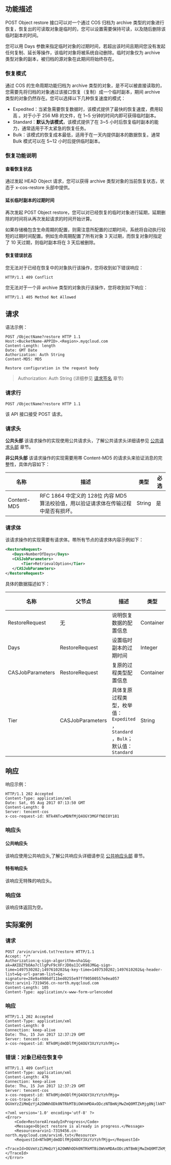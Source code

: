 ## 功能描述

POST Object restore 接口可以对一个通过 COS 归档为 archive 类型的对象进行恢复，恢复出的可读取对象是临时的，您可以设置需要保持可读，以及随后删除该临时副本的时间。

您可以用 Days 参数来指定临时对象的过期时间，若超出该时间且期间您没有发起任何复制、延长等操作，该临时对象将被系统自动删除。临时对象仅为 archive 类型对象的副本，被归档的源对象在此期间将始终存在。

### 恢复模式

通过 COS 的生命周期功能归档为 archive 类型的对象，是不可以被直接读取的，您需要先将归档的对象通过该接口恢复（复制）成一个临时副本，期间 archive 类型的对象仍然存在。您可以选择以下几种恢复速度的模式：

- Expedited：当紧急需要恢复数据时，该模式提供了最快的恢复速度，费用较高 。对于小于  256 MB 的文件，在 1~5 分钟的时间内即可获得临时副本。
- Standard：**默认为该模式**，该模式提供了在 3~5 小时后恢复临时副本的能力，通常适用于不太紧急的恢复任务。
- Bulk：该模式的恢复成本最低，适用于在一天内提供副本的数据恢复。通常 Bulk 模式可以在 5~12 小时后提供临时副本。

### 恢复功能说明

#### 查看恢复状态

通过发起 HEAD Object 请求，您可以获得 archive 类型对象的当前恢复状态，状态于 x-cos-restore 头部中提供。

#### 延长临时副本的过期时间

再次发起 POST Object restore，您可以对已经恢复的临时对象进行延期，延期删除的时间将从再次发起请求的时间开始计算。

如果存储桶包含生命周期的配置，则需注意所配置的过期时间，系统将自动执行较短的过期时间配置。例如生命周期配置了所有对象 3 天过期，而恢复对象时指定了 10 天过期，则临时副本将在 3 天后被删除。

#### 恢复错误状态

您无法对于已经在恢复中的对象执行该操作，您将收到如下错误响应：

```http
HTTP/1.1 409 Conflict
```

您无法对于一个非 archive 类型的对象执行该操作，您将收到如下响应：

```http
HTTP/1.1 405 Method Not Allowed
```

## 请求

语法示例：

```http
POST /ObjectName?restore HTTP 1.1
Host:<BucketName-APPID>.<Region>.myqcloud.com
Content-Length: length
Date: GMT Date
Authorization: Auth String 
Content-MD5: MD5

Restore configuration in the request body
```

> Authorization: Auth String (详细参见 [请求签名](http://tce.fsphere.cn/document/product/436/7778) 章节)

### 请求行

```http
POST /ObjectName?restore HTTP 1.1
```

该 API 接口接受 POST 请求。

### 请求头

**公共头部**
该请求操作的实现使用公共请求头，了解公共请求头详细请参见 [公共请求头部](http://tce.fsphere.cn/document/product/436/7728) 章节。

**非公共头部**
该请求操作的实现需要用帯 Content-MD5 的请求头来验证消息的完整性，具体内容如下：

| 名称          | 描述                                       | 类型     | 必选   |
| ----------- | ---------------------------------------- | ------ | ---- |
| Content-MD5 | RFC 1864 中定义的 128位 内容 MD5 算法校验值，用以验证请求体在传输过程中是否有损坏。 | String | 是    |

### 请求体

该请求操作的实现需要有请求体。帯所有节点的请求体内容示例如下：

```xml
<RestoreRequest>
   <Days>NumberOfDays</Days>
   <CASJobParameters>
       <Tier>RetrievalOption</Tier>
   </CASJobParameters>
</RestoreRequest> 
```

具体的数据描述如下：

| 名称               | 父节点              | 描述                                       | 类型        | 必选   |
| ---------------- | ---------------- | ---------------------------------------- | --------- | ---- |
| RestoreRequest   | 无                | 说明恢复数据的配置信息                              | Container | 是    |
| Days             | RestoreRequest   | 设置临时副本的过期时间                              | Integer   | 是    |
| CASJobParameters | RestoreRequest   | 复原的过程类型配置信息                              | Container | 否    |
| Tier             | CASJobParameters | 具体复原过程类型，枚举值： `Expedited` ，`Standard` ，`Bulk`；默认值：`Standard` | String    | 否    |

## 响应

响应示例：

```http
HTTP/1.1 202 Accepted
Content-Type: application/xml
Date: Sat, 05 Aug 2017 07:13:50 GMT
Content-Length: 0
Server: tencent-cos
x-cos-request-id: NTk4NTcwMDNfMjQ4OGY3MGFfNDI0Y181
```

### 响应头

#### 公共响应头

该响应使用公共响应头,了解公共响应头详细请参见 [公共响应头部](http://tce.fsphere.cn/document/product/436/7729) 章节。

#### 特有响应头

该响应无特殊的响应头。

### 响应体

该响应体返回为空。

## 实际案例

### 请求

```http
POST /arvin/arvin6.txt?restore HTTP/1.1
Accept: */*
Authorization:q-sign-algorithm=sha1&q-ak=AKIDZfbOAo7cllgPvF9cXFrJD0a1ICvR98JM&q-sign-time=1497530202;1497610202&q-key-time=1497530202;1497610202&q-header-list=&q-url-param-list=&q-signature=28e9a4986df11bed0255e97ff90500557e0ea057
Host:arvin1-7319456.cn-north.myqcloud.com
Content-Length: 105
Content-Type: application/x-www-form-urlencoded
```

### 响应

```http
HTTP/1.1 202 Accepted
Content-Type: application/xml
Content-Length: 0
Connection: keep-alive
Date: Thu, 15 Jun 2017 12:37:29 GMT
Server: tencent-cos
x-cos-request-id: NTk0MjdmODlfMjQ4OGY3XzYzYzhfMjc=
```

### 错误：对象已经在恢复中

```http
HTTP/1.1 409 Conflict
Content-Type: application/xml
Content-Length: 476
Connection: keep-alive
Date: Thu, 15 Jun 2017 12:37:29 GMT
Server: tencent-cos
x-cos-request-id: NTk0MjdmODlfMjQ4OGY3XzYzYzhfMjg=
x-cos-trace-id: OGVmYzZiMmQzYjA2OWNhODk0NTRkMTBiOWVmMDAxODczNTBmNjMwZmQ0MTZkMjg0NjlkNTYyNmY4ZTRkZTk0NzNiZDc3OTU1NzQ4ZmVhODc3MzdkMzBlNGEzMmQ2ZDEyMjgyNWIxZDljY2VmMzAwYTQyMjI4ZjU2NmFhMjJkYzg=

<?xml version='1.0' encoding='utf-8' ?>
<Error>
	<Code>RestoreAlreadyInProgress</Code>
	<Message>Object restore is already in progress.</Message>
	<Resource>arvin1-7319456.cn-north.myqcloud.com/arvin6.txt</Resource>
	<RequestId>NTk0MjdmODlfMjQ4OGY3XzYzYzhfMjg=</RequestId>
	<TraceId>OGVmYzZiMmQzYjA2OWNhODk0NTRkMTBiOWVmMDAxODczNTBmNjMwZmQ0MTZkMjg0NjlkNTYyNmY4ZTRkZTk0NzNiZDc3OTU1NzQ4ZmVhODc3MzdkMzBlNGEzMmQ2ZDEyMjgyNWIxZDljY2VmMzAwYTQyMjI4ZjU2NmFhMjJkYzg=</TraceId>
</Error>
```

